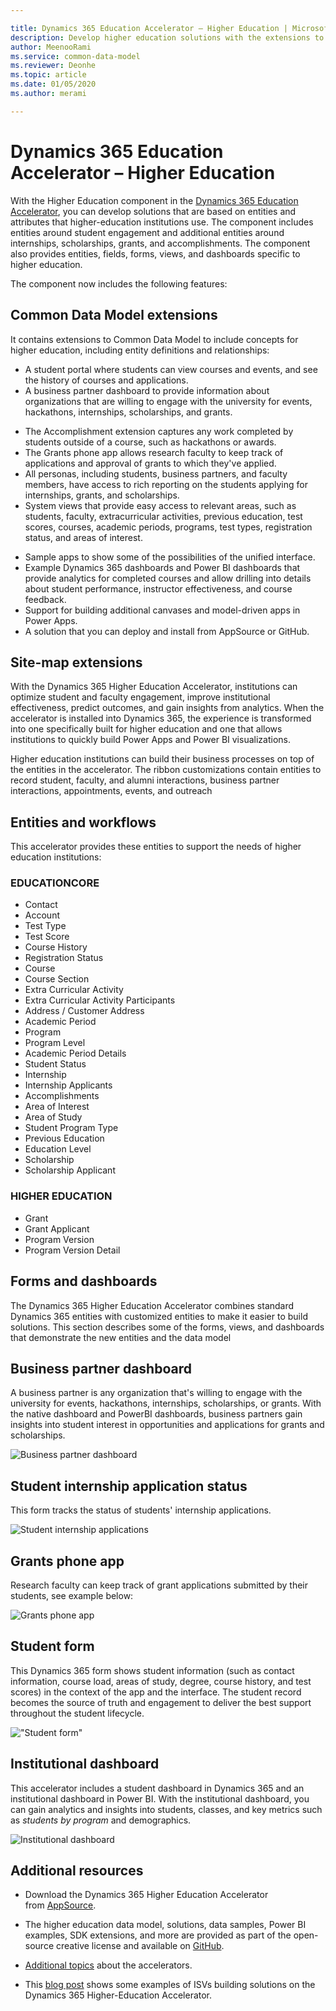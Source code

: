 ```yaml
---

title: Dynamics 365 Education Accelerator – Higher Education | Microsoft Docs
description: Develop higher education solutions with the extensions to Common Data Model and the built-in forms, views, and dashboards of the Dynamics 365 Higher Education Accelerator.
author: MeenooRami
ms.service: common-data-model
ms.reviewer: Deonhe
ms.topic: article
ms.date: 01/05/2020
ms.author: merami

---
```


# Dynamics 365 Education Accelerator – Higher Education

With the Higher Education component in the [Dynamics 365 Education Accelerator](https://appsource.microsoft.com/product/dynamics-365/mshied.highereducationcommondatamodel?tab=Overview), you can develop solutions that are based on entities and attributes that higher-education institutions use. The component includes entities around student engagement and additional entities around internships, scholarships, grants, and accomplishments. The component also provides entities, fields, forms, views, and dashboards specific to higher education.
<!--note from editor: Shouldn't that first sentence be "With the Higher Education component in the Dynamics 365 Education Accelerator, you can develop..."? In the overview, you say the Education Accelerator has 2 components, but in this topic, you say there is a specific Higher Education Accelerator. See my proposed changes. -->

The component now includes the following features:

## Common Data Model extensions

It contains extensions to Common Data Model to include concepts for higher education, including entity definitions and relationships:

- A student portal where students can view courses and events, and see the history of courses and applications.
- A business partner dashboard to provide information about organizations that are willing to engage with the university for events, hackathons, internships, scholarships, and grants.
<!--note from editor: there was something missing here. Is the dashboard so those orgs can see into the university info? Which would be something like "...engage with the university visbility into events..." Or so the university can see a list of which orgs are their partners? Which would be something like what I edited above.  -->
- The Accomplishment extension captures any work completed by students outside of a course, such as hackathons or awards.
- The Grants phone app allows research faculty to keep track of applications and approval of grants to which they've applied.
- All personas, including students, business partners, and faculty members, have access to rich reporting on the students applying for internships, grants, and scholarships.
- System views that provide easy access to relevant areas, such as students, faculty, extracurricular activities, previous education, test scores, courses, academic periods, programs, test types, registration status, and areas of interest.
<!--note from editor: Entity names are not usually lowercase or plural. See if my edit is also accurate, without having to make that long list title case. -->
- Sample apps to show some of the possibilities of the unified interface.
- Example Dynamics 365 dashboards and Power BI dashboards that provide analytics for completed courses and allow drilling into details about student performance, instructor effectiveness, and course feedback.
- Support for building additional canvases and model-driven apps in Power Apps.
- A solution that you can deploy and install from AppSource or GitHub.

## Site-map extensions

With the Dynamics 365 Higher Education Accelerator, institutions can optimize student and faculty engagement, improve institutional effectiveness, predict outcomes, and gain insights from analytics. When the accelerator is installed into Dynamics 365, the experience is transformed into one specifically built for higher education and one that allows institutions to quickly build Power Apps and Power BI visualizations.

Higher education institutions can build their business processes on top of the entities in the accelerator. The ribbon customizations contain entities to record student, faculty, and alumni interactions, business partner interactions, appointments, events, and outreach

## Entities and workflows

This accelerator provides these entities to support the needs of higher education institutions:

### EDUCATIONCORE

- Contact
- Account
- Test Type
- Test Score
- Course History
- Registration Status
- Course
- Course Section
- Extra Curricular Activity
- Extra Curricular Activity Participants
- Address / Customer Address
- Academic Period
- Program 
- Program Level
- Academic Period Details
- Student Status
- Internship
- Internship Applicants
- Accomplishments
- Area of Interest
- Area of Study
- Student Program Type
- Previous Education
- Education Level
- Scholarship
- Scholarship Applicant

### HIGHER EDUCATION
- Grant 
- Grant Applicant
- Program Version
- Program Version Detail

## Forms and dashboards

The Dynamics 365 Higher Education Accelerator combines standard Dynamics 365 entities with customized entities to make it easier to build solutions. This section describes some of the forms, views, and dashboards that demonstrate the new entities and the data model

## Business partner dashboard

A business partner is any organization that's willing to engage with the university for events, hackathons, internships, scholarships, or grants. With the native dashboard and PowerBI dashboards, business partners gain insights into student interest in opportunities and applications for grants and scholarships.

![Business partner dashboard](media/businesspartnerdashboard.png "Business partner dashboard")

## Student internship application status

This form tracks the status of students' internship applications.

![Student internship applications](media/studentintershipapplication.png "Student internship applications")

## Grants phone app

Research faculty can keep track of grant applications submitted by their students, see example below:

![Grants phone app](media/grantsphoneapp.png "Grants phone app")

## Student form

This Dynamics 365 form shows student information (such as contact information, course load, areas of study, degree, course history, and test scores) in the context of the app and the interface. The student record becomes the source of truth and engagement to deliver the best support throughout the student lifecycle.

!["Student form"](media/hied-student.png "Student form")

## Institutional dashboard

This accelerator includes a student dashboard in Dynamics 365 and an institutional dashboard in Power BI. With the institutional dashboard, you can gain analytics and insights into students, classes, and key metrics such as *students by program* and demographics.

![Institutional dashboard](media/hied-dashboard.png "Institutional dashboard")

## Additional resources

- Download the Dynamics 365 Higher Education Accelerator from [AppSource](https://appsource.microsoft.com/product/dynamics-365/mshied.highereducationcommondatamodel?tab=Overview).

- The higher education data model, solutions, data samples, Power BI examples, SDK extensions, and more are provided as part of the open-source creative license and available on [GitHub](https://github.com/microsoft/Industry-Accelerator-Education/releases).

- [Additional topics](https://community.dynamics.com/365/b/dynamics365isvsuccess/archive/2018/08/01/dynamics-365-brings-industry-focus-through-the-microsoft-power-platform-and-solution-accelerators) about the accelerators. 

- This [blog post](https://community.dynamics.com/365/b/dynamics365isvsuccess/archive/2018/10/30/early-isvs-building-on-the-new-higher-education-accelerator-and-the-microsoft-power-platform) shows some examples of ISVs building solutions on the Dynamics 365 Higher-Education Accelerator.
